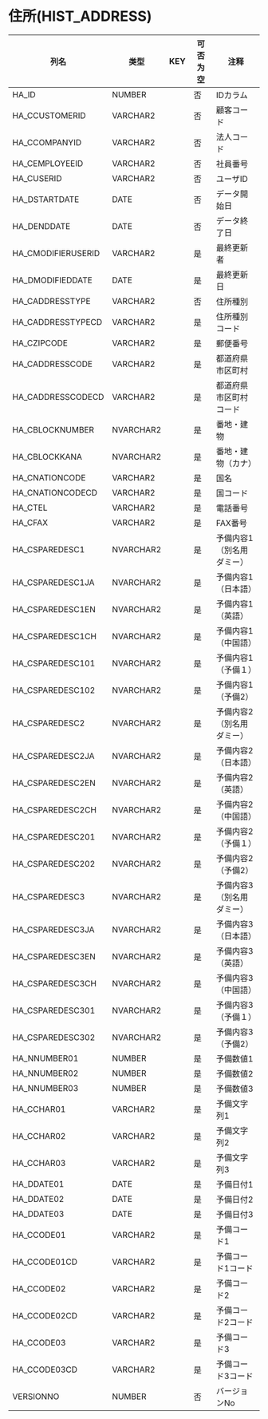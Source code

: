 # 住所(HIST_ADDRESS)
| 列名   | 类型   | KEY  | 可否为空 | 注释   |
| ---- | ---- | ---- | ---- | ---- |
|HA_ID|NUMBER||否|IDカラム|
|HA_CCUSTOMERID|VARCHAR2||否|顧客コード|
|HA_CCOMPANYID|VARCHAR2||否|法人コード|
|HA_CEMPLOYEEID|VARCHAR2||否|社員番号|
|HA_CUSERID|VARCHAR2||否|ユーザID|
|HA_DSTARTDATE|DATE||否|データ開始日|
|HA_DENDDATE|DATE||否|データ終了日|
|HA_CMODIFIERUSERID|VARCHAR2||是|最終更新者|
|HA_DMODIFIEDDATE|DATE||是|最終更新日|
|HA_CADDRESSTYPE|VARCHAR2||否|住所種別|
|HA_CADDRESSTYPECD|VARCHAR2||是|住所種別コード|
|HA_CZIPCODE|VARCHAR2||是|郵便番号|
|HA_CADDRESSCODE|VARCHAR2||是|都道府県市区町村|
|HA_CADDRESSCODECD|VARCHAR2||是|都道府県市区町村コード|
|HA_CBLOCKNUMBER|NVARCHAR2||是|番地・建物|
|HA_CBLOCKKANA|NVARCHAR2||是|番地・建物（カナ）|
|HA_CNATIONCODE|VARCHAR2||是|国名|
|HA_CNATIONCODECD|VARCHAR2||是|国コード|
|HA_CTEL|VARCHAR2||是|電話番号|
|HA_CFAX|VARCHAR2||是|FAX番号|
|HA_CSPAREDESC1|NVARCHAR2||是|予備内容1（別名用ダミー）|
|HA_CSPAREDESC1JA|NVARCHAR2||是|予備内容1（日本語）|
|HA_CSPAREDESC1EN|NVARCHAR2||是|予備内容1（英語）|
|HA_CSPAREDESC1CH|NVARCHAR2||是|予備内容1（中国語）|
|HA_CSPAREDESC101|NVARCHAR2||是|予備内容1（予備１）|
|HA_CSPAREDESC102|NVARCHAR2||是|予備内容1（予備2）|
|HA_CSPAREDESC2|NVARCHAR2||是|予備内容2（別名用ダミー）|
|HA_CSPAREDESC2JA|NVARCHAR2||是|予備内容2（日本語）|
|HA_CSPAREDESC2EN|NVARCHAR2||是|予備内容2（英語）|
|HA_CSPAREDESC2CH|NVARCHAR2||是|予備内容2（中国語）|
|HA_CSPAREDESC201|NVARCHAR2||是|予備内容2（予備１）|
|HA_CSPAREDESC202|NVARCHAR2||是|予備内容2（予備2）|
|HA_CSPAREDESC3|NVARCHAR2||是|予備内容3（別名用ダミー）|
|HA_CSPAREDESC3JA|NVARCHAR2||是|予備内容3（日本語）|
|HA_CSPAREDESC3EN|NVARCHAR2||是|予備内容3（英語）|
|HA_CSPAREDESC3CH|NVARCHAR2||是|予備内容3（中国語）|
|HA_CSPAREDESC301|NVARCHAR2||是|予備内容3（予備１）|
|HA_CSPAREDESC302|NVARCHAR2||是|予備内容3（予備2）|
|HA_NNUMBER01|NUMBER||是|予備数値1|
|HA_NNUMBER02|NUMBER||是|予備数値2|
|HA_NNUMBER03|NUMBER||是|予備数値3|
|HA_CCHAR01|VARCHAR2||是|予備文字列1|
|HA_CCHAR02|VARCHAR2||是|予備文字列2|
|HA_CCHAR03|VARCHAR2||是|予備文字列3|
|HA_DDATE01|DATE||是|予備日付1|
|HA_DDATE02|DATE||是|予備日付2|
|HA_DDATE03|DATE||是|予備日付3|
|HA_CCODE01|VARCHAR2||是|予備コード1|
|HA_CCODE01CD|VARCHAR2||是|予備コード1コード|
|HA_CCODE02|VARCHAR2||是|予備コード2|
|HA_CCODE02CD|VARCHAR2||是|予備コード2コード|
|HA_CCODE03|VARCHAR2||是|予備コード3|
|HA_CCODE03CD|VARCHAR2||是|予備コード3コード|
|VERSIONNO|NUMBER||否|バージョンNo|
